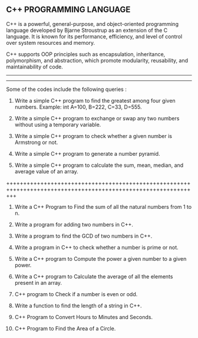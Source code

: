 C++  PROGRAMMING LANGUAGE
---------------------------------------------------------------------------------------------------------------
C++ is a powerful, general-purpose, and object-oriented programming language developed by Bjarne Stroustrup as an extension of the C language. It is known for its performance, efficiency, and level of control over system resources and memory. 

C++ supports OOP principles such as encapsulation, inheritance, polymorphism, and abstraction, which promote modularity, reusability, and maintainability of code.

----------------------------------------------------------------------------------------------------------------
----------------------------------------------------------------------------------------------------------------
Some of the codes include the following queries :

1. Write a simple C++ program to find the greatest among four given numbers.
Example: int A=100, B=222, C=33, D=555. 
 
2. Write a simple C++ program to exchange or swap any two numbers without using a temporary variable.

3. Write a simple C++ program to check whether a given number is Armstrong or not.

4. Write a simple C++ program to generate a number pyramid.
 
5. Write a simple C++ program to calculate the sum, mean, median, and average value of an array.

+++++++++++++++++++++++++++++++++++++++++++++++++++++++++++++++++++++++++++++++++++++++++++++++++++++++++++++++

1. Write a C++ Program to Find the sum of all the natural numbers from 1 to n.

2. Write a program for adding two numbers in C++.

3. Write a program to find the GCD of two numbers in C++.

4. Write a program in C++ to check whether a number is prime or not.

5. Write a C++ program to Compute the power a given number to a given power.

6. Write a C++ program to Calculate the average of all the elements present in an array.

7. C++ program to Check if a number is even or odd.

8. Write a function to find the length of a string in C++.

9. C++ Program to Convert Hours to Minutes and Seconds.

10. C++ Program to Find the Area of a Circle.

 
